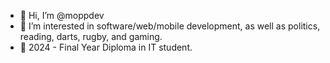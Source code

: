 - 👋 Hi, I’m @moppdev
- 👀 I’m interested in software/web/mobile development, as well as politics, reading, darts, rugby, and gaming.
- 🌱 2024 - Final Year Diploma in IT student.

<!---
moppel-dev/moppel-dev is a ✨ special ✨ repository because its `README.md` (this file) appears on your GitHub profile.
You can click the Preview link to take a look at your changes.
--->
